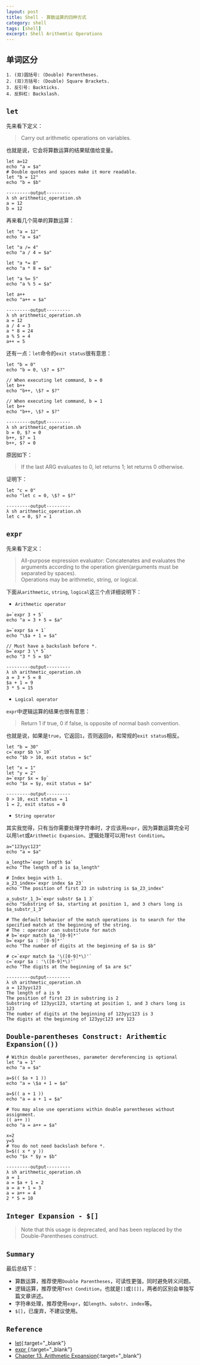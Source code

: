 ```yaml
---
layout: post
title: Shell - 算数运算的四种方式
category: shell
tags: [shell]
excerpt: Shell Arithemtic Operations
---
```


## 单词区分  

``` shell
1. (双)圆括号: (Double) Parentheses.
2. (双)方括号: (Double) Square Brackets.
3. 反引号: Backticks.
4. 反斜杠: Backslash.
```

## `let`  

先来看下定义：  

> Carry out arithmetic operations on variables.  

也就是说，它会将算数运算的结果赋值给变量。  


``` shell
let a=12
echo "a = $a"
# Double quotes and spaces make it more readable.
let "b = 12"
echo "b = $b"

---------output---------
λ sh arithmetic_operation.sh
a = 12
b = 12
```

再来看几个简单的算数运算：  

``` shell
let "a = 12"
echo "a = $a"

let "a /= 4"
echo "a / 4 = $a"

let "a *= 8"
echo "a * 8 = $a"

let "a %= 5"
echo "a % 5 = $a"

let a++
echo "a++ = $a"

---------output---------
λ sh arithmetic_operation.sh
a = 12
a / 4 = 3
a * 8 = 24
a % 5 = 4
a++ = 5
```

还有一点：`let`命令的`exit status`很有意思：  

``` shell
let "b = 0"
echo "b = 0, \$? = $?"

// When executing let command, b = 0
let b++
echo "b++, \$? = $?"

// When executing let command, b = 1
let b++
echo "b++, \$? = $?"

---------output---------
λ sh arithmetic_operation.sh
b = 0, $? = 0
b++, $? = 1
b++, $? = 0
```

原因如下：  

> If the last ARG evaluates to 0, let returns 1; let returns 0 otherwise.  

证明下：  

``` shell
let "c = 0"
echo "let c = 0, \$? = $?"

---------output---------
λ sh arithmetic_operation.sh
let c = 0, $? = 1
```



## `expr`  

先来看下定义：  

> All-purpose expression evaluator: Concatenates and evaluates the arguments according to the operation given(arguments must be separated by spaces).  
> Operations may be arithmetic, string, or logical.

下面从`arithmetic`, `string`, `logical`这三个点详细说明下：  

- `Arithmetic operator`  

``` shell
a=`expr 3 + 5`
echo "a = 3 + 5 = $a"

a=`expr $a + 1`
echo "\$a + 1 = $a"

// Must have a backslash before *.
b=`expr 3 \* 5`
echo "3 * 5 = $b"

---------output---------
λ sh arithmetic_operation.sh
a = 3 + 5 = 8
$a + 1 = 9
3 * 5 = 15
```

- `Logical operator`  

`expr`中逻辑运算的结果也很有意思：  

> Return 1 if true, 0 if false, is opposite of normal bash convention.  

也就是说，如果是`true`，它返回`1`，否则返回`0`，和常规的`exit status`相反。  

``` shell
let "b = 30"
c=`expr $b \> 10`
echo "$b > 10, exit status = $c"

let "x = 1"
let "y = 2"
a=`expr $x = $y`
echo "$x = $y, exit status = $a"

---------output---------
0 > 10, exit status = 1
1 = 2, exit status = 0
```

- `String operator`  

其实我觉得，只有当你需要处理字符串时，才应该用`expr`，因为算数运算完全可以用`let`或`Arithmetic Expansion`、逻辑处理可以用`Test Condition`。  


``` shell
a="123yyc123"
echo "a = $a"

a_length=`expr length $a`
echo "The length of a is $a_length"

# Index begin with 1.
a_23_index=`expr index $a 23`
echo "The position of first 23 in substring is $a_23_index"

a_substr_1_3=`expr substr $a 1 3`
echo "Substring of $a, starting at position 1, and 3 chars long is $a_substr_1_3"

# The default behavior of the match operations is to search for the specified match at the beginning of the string.
# The : operator can substitute for match
# b=`expr match $a '[0-9]*'`
b=`expr $a : '[0-9]*'`
echo "The number of digits at the beginning of $a is $b"

# c=`expr match $a '\([0-9]*\)'`
c=`expr $a : '\([0-9]*\)'`
echo "The digits at the beginning of $a are $c"

---------output---------
λ sh arithmetic_operation.sh
a = 123yyc123
The length of a is 9
The position of first 23 in substring is 2
Substring of 123yyc123, starting at position 1, and 3 chars long is 123
The number of digits at the beginning of 123yyc123 is 3
The digits at the beginning of 123yyc123 are 123
```


## `Double-parentheses Construct: Arithemtic Expansion(())`  

``` shell
# Within double parentheses, parameter dereferencing is optional
let "a = 1"
echo "a = $a"

a=$(( $a + 1 ))
echo "a = \$a + 1 = $a"

a=$(( a + 1 ))
echo "a = a + 1 = $a"

# You may alse use operations within double parentheses without assignment.
(( a++ ))
echo "a = a++ = $a"

x=2
y=5
# You do not need backslash before *.
b=$(( x * y ))
echo "$x * $y = $b"

---------output---------
λ sh arithmetic_operation.sh
a = 1
a = $a + 1 = 2
a = a + 1 = 3
a = a++ = 4
2 * 5 = 10
```

## `Integer Expansion - $[]`  

> Note that this usage is deprecated, and has been replaced by the Double-Parentheses construct.  


## `Summary`  

最后总结下：  

- 算数运算，推荐使用`Double Parentheses`，可读性更强，同时避免转义问题。  
- 逻辑运算，推荐使用`Test Condition`，也就是`[]`或`[[]]`，两者的区别会单独写篇文章讲述。  
- 字符串处理，推荐使用`expr`，如`length`、`substr`、`index`等。
- `$[]`，已废弃，不建议使用。  


## `Reference`  
- [let](http://tldp.org/LDP/abs/html/internal.html#LETREF){:target="_blank"}
- [expr
](http://tldp.org/LDP/abs/html/moreadv.html#EXPRREF){:target="_blank"}
- [Chapter 13. Arithmetic Expansion](http://tldp.org/LDP/abs/html/arithexp.html#ARITHEXPREF){:target="_blank"}